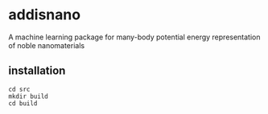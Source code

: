 # addisnano
A machine learning package for many-body potential energy representation of noble nanomaterials 

## installation
```
cd src
mkdir build 
cd build
```
